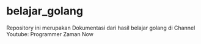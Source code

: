 # belajar_golang

Repository ini merupakan Dokumentasi dari hasil belajar golang di Channel Youtube: Programmer Zaman Now
